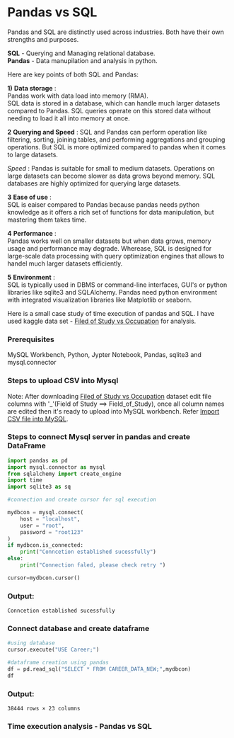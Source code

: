 # Pandas vs SQL

Pandas and SQL are distinctly used across industries. Both have their own strengths and purposes.

__SQL__ - Querying and Managing relational database.  
__Pandas__ - Data manupilation and analysis in python.

Here are key points of both SQL and Pandas:  

__1)__ __Data storage__ :  
Pandas work with data load into memory (RMA).  
SQL data is stored in a database, which can handle much larger datasets compared to Pandas. SQL queries operate on this stored data without needing to load it all into memory at once.

__2__ __Querying and Speed__ :
SQL and Pandas can perform operation like filtering, sorting, joining tables, and performing aggregations and grouping operations. But SQL is more optimized compared to pandas when it comes to large datasets.  

*Speed* : Pandas is suitable for small to medium datasets. Operations on large datasets can become slower as data grows beyond memory.
        SQL databases are highly optimized for querying large datasets.  

__3__ __Ease of use__ :  
SQL is eaiser compared to Pandas because pandas needs python knowledge as it offers a rich set of functions for data manipulation, but mastering them takes time.  

__4__ __Performance__ :  
Pandas works well on smaller datasets but when data grows, memory usage and performance may degrade. Wherease, SQL is designed for large-scale data processing with query optimization engines that allows to handel much larger datasets efficiently.  

__5__ __Environment__ :  
SQL is typically used in DBMS or command-line interfaces, GUI's or python libraries like sqlite3 and SQLAlchemy. Pandas need python environment with integrated visualization libraries like Matplotlib or seaborn.  

Here is a small case study of time execution of pandas and SQL. I have used kaggle data set - [Filed of Study vs Occupation](https://www.kaggle.com/datasets/jahnavipaliwal/field-of-study-vs-occupation) for analysis.

### Prerequisites  
MySQL Workbench, Python, Jypter Notebook, Pandas, sqlite3 and mysql.connector  

### Steps to upload CSV into Mysql
Note: After downloading  [Filed of Study vs Occupation](https://www.kaggle.com/datasets/jahnavipaliwal/field-of-study-vs-occupation) dataset edit file columns with '_'(Field of Study ==> Field_of_Study), once all column names are edited then it's ready to upload into MySQL workbench. Refer [Import CSV file into MySQL](https://www.databasestar.com/mysql-workbench-import-csv/).

### Steps to connect Mysql server in pandas and create DataFrame  

```python
import pandas as pd
import mysql.connector as mysql
from sqlalchemy import create_engine
import time
import sqlite3 as sq
```
```python
#connection and create cursor for sql execution

mydbcon = mysql.connect(
    host = "localhost",
    user = "root",
    password = "root123"
)
if mydbcon.is_connected:
    print("Conncetion established sucessfully")
else:
    print("Connection faled, please check retry ")

cursor=mydbcon.cursor()
```
### Output:
```
Conncetion established sucessfully
```
### Connect database and create dataframe
```python
#using database 
cursor.execute("USE Career;")

#dataframe creation using pandas
df = pd.read_sql("SELECT * FROM CAREER_DATA_NEW;",mydbcon)
df
```
### Output:
```
38444 rows × 23 columns
```
### Time execution analysis - Pandas vs SQL


